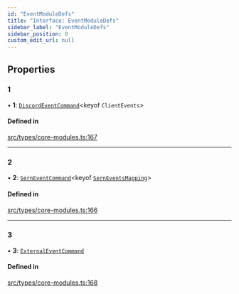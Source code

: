 ```yaml
---
id: "EventModuleDefs"
title: "Interface: EventModuleDefs"
sidebar_label: "EventModuleDefs"
sidebar_position: 0
custom_edit_url: null
---
```


## Properties

### 1

• **1**: [`DiscordEventCommand`](DiscordEventCommand.md)<keyof `ClientEvents`\>

#### Defined in

[src/types/core-modules.ts:167](https://github.com/sern-handler/handler/blob/b0399f9/src/types/core-modules.ts#L167)

___

### 2

• **2**: [`SernEventCommand`](SernEventCommand.md)<keyof [`SernEventsMapping`](SernEventsMapping.md)\>

#### Defined in

[src/types/core-modules.ts:166](https://github.com/sern-handler/handler/blob/b0399f9/src/types/core-modules.ts#L166)

___

### 3

• **3**: [`ExternalEventCommand`](ExternalEventCommand.md)

#### Defined in

[src/types/core-modules.ts:168](https://github.com/sern-handler/handler/blob/b0399f9/src/types/core-modules.ts#L168)
